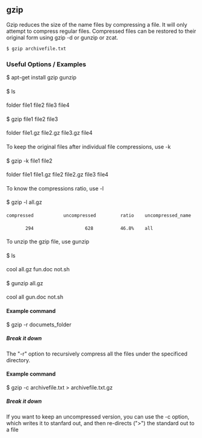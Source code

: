---
---

gzip
-------

Gzip reduces the size of the name files by compressing a file. It will only attempt to compress regular files. Compressed files can be restored to their original form using gzip -d or gunzip or zcat.

~~~ bash
$ gzip archivefile.txt
~~~

<!--more-->

### Useful Options / Examples
$ apt-get install gzip gunzip
####
$ ls
####
folder file1 file2 file3 file4
####
$ gzip file1 file2 file3
####
folder file1.gz file2.gz file3.gz file4
####

To keep the original files after individual file compressions, use -k
####
$ gzip -k file1 file2
####
folder file1 file1.gz file2 file2.gz file3 file4
####

To know the compressions ratio, use -l
####
$ gzip -l all.gz
####
    compressed           uncompressed         ratio    uncompressed_name
####
           294                   628          46.8%    all
####
To unzip the gzip file, use gunzip
####
$ ls
####
cool all.gz fun.doc not.sh
####
$ gunzip all.gz
####
cool all gun.doc not.sh
####
#### Example command
$ gzip -r documets_folder
##### Break it down
 The "-r" option to recursively compress all the files under the specificed directory. 
#### Example command
$ gzip -c archivefile.txt > archivefile.txt.gz
##### Break it down
 If you want to keep an uncompressed version, you can use the -c option, which writes it to stanfard out, and then re-directs (">") the standard out to a file
